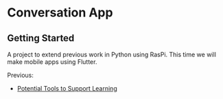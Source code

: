 # Conversation App

## Getting Started

A project to extend previous work in Python using RasPi. This time we will make mobile apps using Flutter.

Previous:

- [Potential Tools to Support Learning](https://github.com/roroayu16/Project-AI.git)
